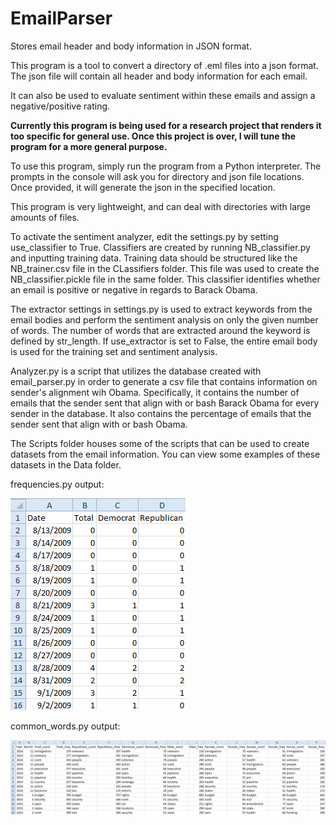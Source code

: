 # EmailParser
Stores email header and body information in JSON format.

This program is a tool to convert a directory of .eml files into a json format. The json file will contain all header and body information for each email.

It can also be used to evaluate sentiment within these emails and assign a negative/positive rating.

**Currently this program is being used for a research project that renders it too specific for general use. Once this project is over, I will tune the program for a more general purpose.**

To use this program, simply run the program from a Python interpreter. The prompts in the console will ask you for directory and json file locations. Once provided, it will generate the json in the specified location.

This program is very lightweight, and can deal with directories with large amounts of files.

To activate the sentiment analyzer, edit the settings.py by setting use_classifier to True. Classifiers are created by running NB_classifier.py and inputting training data. Training data should be structured like the NB_trainer.csv file in the CLassifiers folder. This file was used to create the NB_classifier.pickle file in the same folder. This classifier identifies whether an email is positive or negative in regards to Barack Obama.

The extractor settings in settings.py is used to extract keywords from the email bodies and perform the sentiment analysis on only the given number of words. The number of words that are extracted around the keyword is defined by str_length. If use_extractor is set to False, the entire email body is used for the training set and sentiment analysis.

Analyzer.py is a script that utilizes the database created with email_parser.py in order to generate a csv file that contains information on sender's alignment wih Obama. Specifically, it contains the number of emails that the sender sent that align with or bash Barack Obama for every sender in the database. It also contains the percentage of emails that the sender sent that align with or bash Obama.

The Scripts folder houses some of the scripts that can be used to create datasets from the email information. You can view some examples of these datasets in the Data folder.

frequencies.py output:

![frequencies.py](/Media/frequencies.PNG)

common_words.py output:

![common_words.py](/Media/common_words.png)
